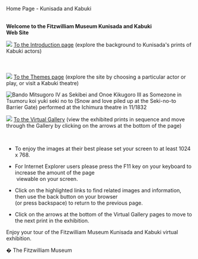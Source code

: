 Home Page - Kunisada and Kabuki

   
**Welcome to the Fitzwilliam Museum Kunisada and Kabuki  
Web Site**

 ![](bd10265_1.gif) [To the Introduction page](info%20kun.htm) (explore the background to Kunisada's prints of Kabuki actors)  
   
   
   
![](bd10265_1.gif) [To the Themes page](textthemes.htm) (explore the site by choosing a particular actor or play, or visit a Kabuki theatre)

![Bando Mitsugoro IV as Sekibei and Onoe Kikugoro III as Somezone in Tsumoru koi yuki seki no to (Snow and love piled up at the Seki-no-to Barrier Gate) performed at the Ichimura theatre in 11/1832](P.508-1937_small.jpg)

 ![](bd10265_1.gif) [To the Virtual Gallery](KUN/kun565.htm) (view the exhibited prints in sequence and move through the Gallery by clicking on the arrows at the bottom of the page)

 

*   To enjoy the images at their best please set your screen to at least 1024 x 768.  

*   For Internet Explorer users please press the F11 key on your keyboard to increase the amount of the page  
     viewable on your screen.  

*   Click on the highlighted links to find related images and information, then use the back button on your browser   
    (or press backspace) to return to the previous page.  

*   Click on the arrows at the bottom of the Virtual Gallery pages to move to the next print in the exhibition.


Enjoy your tour of the Fitzwilliam Museum Kunisada and Kabuki virtual exhibition.  

� The Fitzwilliam Museum

